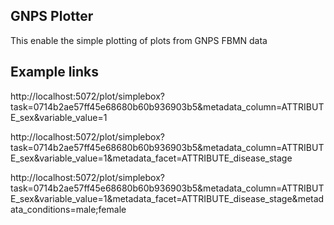 ## GNPS Plotter

This enable the simple plotting of plots from GNPS FBMN data

## Example links

http://localhost:5072/plot/simplebox?task=0714b2ae57ff45e68680b60b936903b5&metadata_column=ATTRIBUTE_sex&variable_value=1

http://localhost:5072/plot/simplebox?task=0714b2ae57ff45e68680b60b936903b5&metadata_column=ATTRIBUTE_sex&variable_value=1&metadata_facet=ATTRIBUTE_disease_stage

http://localhost:5072/plot/simplebox?task=0714b2ae57ff45e68680b60b936903b5&metadata_column=ATTRIBUTE_sex&variable_value=1&metadata_facet=ATTRIBUTE_disease_stage&metadata_conditions=male;female